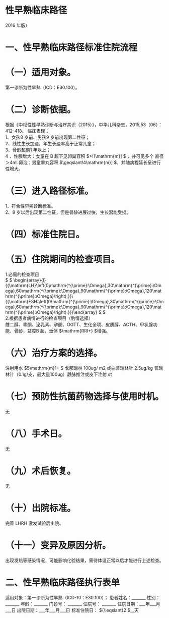 # 性早熟临床路径  
2016 年版）  
# 一、性早熟临床路径标准住院流程  
# （一）适用对象。  
第一诊断为性早熟（ICD：E30.100）。  
# （二）诊断依据。  
根据《中枢性性早熟诊断与治疗共识（2015）》，中华儿科杂志，2015,53（06）：412-418。 临床表现：  
1、女孩8 岁前、男孩9 岁前出现第二性征；  
2、线性生长加速，年生长速率高于正常儿童；  
3、骨龄超前1 年以上；  
4 、性腺增大：女童在 B  超下见卵巢容积 $>\!1\mathrm{m}] $ ，并可见多个 直径＞4ml 卵泡；男童睾丸容积 $\geqslant\!4\mathrm{m}] $，并随病程延长呈进行性增大。  
# （三）进入路径标准。  
1、符合性早熟诊断标准。  
2、8 岁以后出现第二性征，但是骨龄进展过快，生长潜能受损。  
# （四）标准住院日。  
# （五）住院期间的检查项目。  
1.必需的检查项目  
$ $
\begin{array}{l}{{\mathrm{LH}\left(0\mathrm{^{\prime}\:\Omega},30\mathrm{^{\prime}\:\Omega},60\mathrm{^{\prime}\:\Omega},90\mathrm{^{\prime}\:\Omega},120\mathrm{^{\prime}\:\Omega}\right),}}\\ {{\mathrm{FSH\:\left(0\mathrm{^{\prime}\:\Omega},30\mathrm{^{\prime}\:\Omega},60\mathrm{^{\prime}\:\Omega},90\mathrm{^{\prime}\:\Omega},120\mathrm{^{\prime}\:\Omega}\right).}}}\end{array}
$ $  
2.根据患者病情进行的检查项目（酌情选择）  
雌二醇、睾酮、泌乳素、孕酮、OGTT、生化全项、皮质醇、ACTH、甲状腺功能、骨龄，盆腔B 超，垂体 $\mathrm{RRI+} $增强。  
# （六）治疗方案的选择。  
注射用水 $5\mathrm{m}1+ $ 戈那瑞林 100ug/ m2  或曲普瑞林针 2.5ug/kg 普瑞林针（0.1g/支，最大量100ug）静脉推注或皮下注射 st  
# （七）预防性抗菌药物选择与使用时机。  
无  
# （八）手术日。  
无  
# （九）术后恢复。  
无  
# （十）出院标准。  
完善 LHRH  激发试验后出院。  
# （十一）变异及原因分析。  
出现发热等感染情况，可能影响化验结果，需待体温正常以后才能进行上述检查。  
# 二、性早熟临床路径执行表单  
适用对象：第一诊断为性早熟（ICD-10：E30.100）； 患者姓名：_______ 性别：_______ 年龄：_______   门诊号： _______ 住院号： _______  住院日期：___年___月___日  出院日期：___年___月___日  标准住院日： ${\leqslant}2 $__天  
